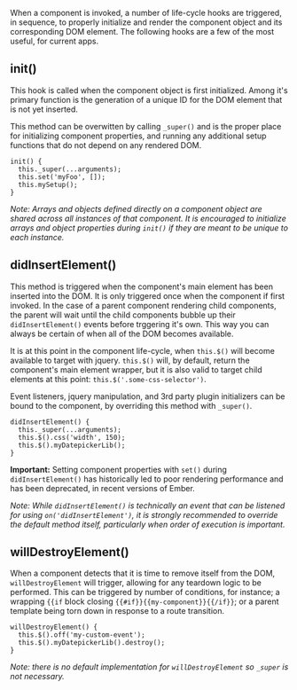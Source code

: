 When a component is invoked, a number of life-cycle hooks are triggered, in sequence, to properly initialize and render the component object and its corresponding DOM element.  The following hooks are a few of the most useful, for current apps.

## init()

This hook is called when the component object is first initialized.  Among it's primary function is the generation of a unique ID for the DOM element that is not yet inserted.

This method can be overwitten by calling `_super()` and is the proper place for initializing component properties, and running any additional setup functions that do not depend on any rendered DOM.

```
init() {
  this._super(...arguments);
  this.set('myFoo', []);
  this.mySetup();
}
```
_Note: Arrays and objects defined directly on a component object are shared across all instances of that component.  It is encouraged to initialize arrays and object properties during `init()` if they are meant to be unique to each instance._

## didInsertElement()

This method is triggered when the component's main element has been inserted into the DOM. It is only triggered once when the component if first invoked. In the case of a parent component rendering child components, the parent will wait until the child components bubble up their `didInsertElement()` events before trggering it's own.  This way you can always be certain of when all of the DOM becomes available.

It is at this point in the component life-cycle, when `this.$()` will become available to target with jquery. `this.$()` will, by default, return the component's main element wrapper, but it is also valid to target child elements at this point:  `this.$('.some-css-selector')`.

Event listeners, jquery manipulation, and 3rd party plugin initializers can be bound to the component, by overriding this method with `_super()`.


```
didInsertElement() {
  this._super(...arguments);
  this.$().css('width', 150);
  this.$().myDatepickerLib();
}
```
**Important:** Setting component properties with `set()` during `didInsertElement()` has historically led to poor rendering performance and has been deprecated, in recent versions of Ember.

_Note: While `didInsertElement()` is technically an event that can be listened for using `on('didInsertElement')`, it is strongly recommended to override the default method itself, particularly when order of execution is important._

## willDestroyElement()

When a component detects that it is time to remove itself from the DOM, `willDestroyElement` will trigger, allowing for any teardown logic to be performed.  This can be triggered by number of conditions, for instance; a wrapping `{{if` block closing `{{#if}}{{my-component}}{{/if}}`; or a parent template being torn down in response to a route transition.

```
willDestroyElement() {
  this.$().off('my-custom-event');
  this.$().myDatepickerLib().destroy();
}
```
_Note: there is no default implementation for `willDestroyElement` so `_super` is not necessary._
